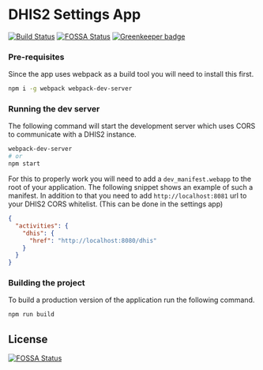 # DHIS2 Settings App

[![Build Status](https://travis-ci.com/dhis2/settings-app.svg?branch=master)](https://travis-ci.com/dhis2/settings-app)
[![FOSSA Status](https://app.fossa.io/api/projects/git%2Bgithub.com%2Fdhis2%2Fsettings-app.svg?type=shield)](https://app.fossa.io/projects/git%2Bgithub.com%2Fdhis2%2Fsettings-app?ref=badge_shield)
[![Greenkeeper badge](https://badges.greenkeeper.io/dhis2/settings-app.svg)](https://greenkeeper.io/)

### Pre-requisites
Since the app uses webpack as a build tool you will need to install this first.

```sh
npm i -g webpack webpack-dev-server
```

### Running the dev server
The following command will start the development server which uses CORS to communicate with a DHIS2 instance. 

```sh
webpack-dev-server
# or
npm start
```

For this to properly work you will need to add a `dev_manifest.webapp` to the root of your application. The following snippet shows an example of such a manifest. In addition to that you need to add `http://localhost:8081` url to your DHIS2 CORS whitelist. (This can be done in the settings app)

```json
{
  "activities": {
    "dhis": {
      "href": "http://localhost:8080/dhis"
    }
  }
}
```

### Building the project
To build a production version of the application run the following command.

```sh
npm run build
```

## License

[![FOSSA Status](https://app.fossa.io/api/projects/git%2Bgithub.com%2Fdhis2%2Fsettings-app.svg?type=large)](https://app.fossa.io/projects/git%2Bgithub.com%2Fdhis2%2Fsettings-app?ref=badge_large)
